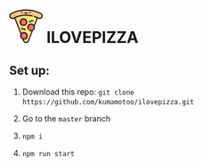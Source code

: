 # <img src="https://raw.githubusercontent.com/kumamotoo/ilovepizza/8b85e15c8f55284b399261b442cbb6e087dfa965/build/pizza-logo.svg?token=AMIJPECIY6PT6WGEVBLTOHC73SMWI" style="max-width: 60px;"/> ILOVEPIZZA

## Set up:

1. Download this repo: `git clone https://github.com/kumamotoo/ilovepizza.git`

2. Go to the `master` branch

3. `npm i`

4. `npm run start`
